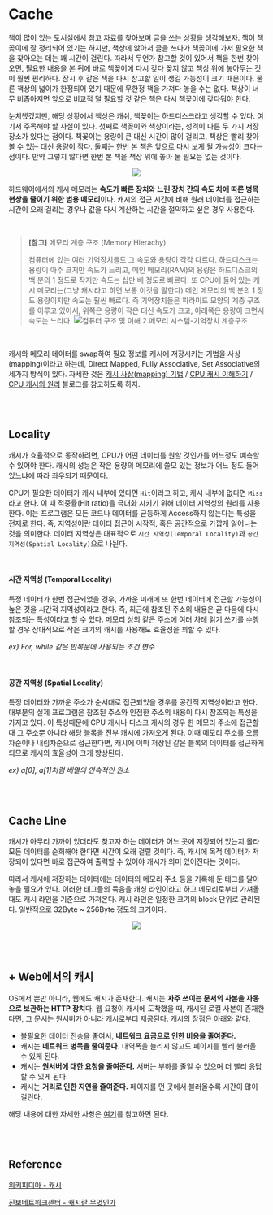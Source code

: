 #  Cache

책이 많이 있는 도서실에서 참고 자료를 찾아보며 글을 쓰는 상황을 생각해보자. 책이 책꽂이에 잘 정리되어 있기는 하지만, 책상에 앉아서 글을 쓰다가 책꽂이에 가서 필요한 책을 찾아오는 데는 꽤 시간이 걸린다. 따라서 무언가 참고할 것이 있어서 책을 한번 찾아오면, 필요한 내용을 본 뒤에 바로 책꽂이에 다시 갖다 꽂지 않고 책상 위에 놓아두는 것이 훨씬 편리하다. 잠시 후 같은 책을 다시 참고할 일이 생길 가능성이 크기 때문이다. 물론 책상의 넓이가 한정되어 있기 때문에 무한정 책을 가져다 놓을 수는 없다. 책상이 너무 비좁아지면 앞으로 비교적 덜 필요할 것 같은 책은 다시 책꽂이에 갖다둬야 한다.

눈치챘겠지만, 해당 상황에서 책상은 캐쉬, 책꽂이는 하드디스크라고 생각할 수 있다. 여기서 주목해야 할 사실이 있다. 첫째로 책꽂이와 책상이라는, 성격이 다른 두 가지 저장 장소가 있다는 점이다. 책꽂이는 용량이 큰 대신 시간이 많이 걸리고, 책상은 빨리 찾아볼 수 있는 대신 용량이 작다. 둘째는 한번 본 책은 앞으로 다시 보게 될 가능성이 크다는 점이다. 만약 그렇지 않다면 한번 본 책을 책상 위에 놓아 둘 필요는 없는 것이다.

<p><div align="center"><img src="https://upload.wikimedia.org/wikipedia/commons/6/62/Cachebasic_kor.PNG" align="center"></div></p>

하드웨어에서의 캐시 메모리는 <strong>속도가 빠른 장치와 느린 장치 간의 속도 차에 따른 병목 현상을 줄이기 위한 범용 메모리</strong>이다. 캐시의 접근 시간에 비해 원래 데이터를 접근하는 시간이 오래 걸리는 경우나 값을 다시 계산하는 시간을 절약하고 싶은 경우 사용한다.

<br>

> **[참고]** 메모리 계층 구조 (Memory Hierachy)
>
> 컴퓨터에 있는 여러 기억장치들도 그 속도와 용량이 각각 다르다. 하드디스크는 용량이 아주 크지만 속도가 느리고, 메인 메모리(RAM)의 용량은 하드디스크의 백 분의 1 정도로 작지만 속도는 십만 배 정도로 빠르다. 또 CPU에 들어 있는 캐시 메모리는(그냥 캐시라고 하면 보통 이것을 말한다) 메인 메모리의 백 분의 1 정도 용량이지만 속도는 훨씬 빠르다. 즉 기억장치들은 피라미드 모양의 계층 구조를 이루고 있어서, 위쪽은 용량이 작은 대신 속도가 크고, 아래쪽은 용량이 크면서 속도는 느리다.
> ![컴퓨터 구조 및 이해 2.메모리 시스템-기억장치 계층구조](https://img1.daumcdn.net/thumb/R720x0.q80/?scode=mtistory2&fname=http%3A%2F%2Fcfile2.uf.tistory.com%2Fimage%2F9986554C5C764825282457)

<br>

캐시와 메모리 데이터를 swap하여 필요 정보를 캐시에 저장시키는 기법을 사상(mapping)이라고 하는데, Direct Mapped, Fully Associative, Set Associative의 세가지 방식이 있다. 자세한 것은 [캐시 사상(mapping) 기법](http://blog.skby.net/%EC%BA%90%EC%8B%9C-%EC%82%AC%EC%83%81mapping-%EA%B8%B0%EB%B2%95) / [CPU 캐시 이해하기](https://aidanbae.github.io/code/devops/computer/cpucache) / [CPU 캐시의 원리](https://ezbeat.tistory.com/455) 블로그를 참고하도록 하자.

<br>

<br>

## Locality

캐시가 효율적으로 동작하려면, CPU가 어떤 데이터를 원할 것인가를 어느정도 예측할 수 있어야 한다. 캐시의 성능은 작은 용량의 메모리에 쓸모 있는 정보가 어느 정도 들어있느냐에 따라 좌우되기 때문이다.

CPU가 필요한 데이터가 캐시 내부에 있다면 `Hit`이라고 하고, 캐시 내부에 없다면 `Miss`라고 한다. 이 때 적중률(Hit ratio)을 극대화 시키기 위해 데이터 지역성의 원리를 사용한다.  이는 프로그램은 모든 코드나 데이터를 균등하게 Access하지 않는다는 특성을 전제로 한다. 즉, 지역성이란 데이터 접근이 시작적, 혹은 공간적으로 가깝게 일어나는 것을 의미한다. 데이터 지역성은 대표적으로 `시간 지역성(Temporal Locality)`과 `공간 지역성(Spatial Locality)`으로 나뉜다.

<br>

#### 시간 지역성 (Temporal Locality)

특정 데이터가 한번 접근되었을 경우, 가까운 미래에 또 한번 데이터에 접근할 가능성이 높은 것을 시간적 지역성이라고 한다. 즉, 최근에 참조된 주소의 내용은 곧 다음에 다시 참조되는 특성이라고 할 수 있다. 메모리 상의 같은 주소에 여러 차례 읽기 쓰기를 수행할 경우 상대적으로 작은 크기의 캐시를 사용해도 효율성을 꾀할 수 있다.

*ex) For, while 같은 반복문에 사용되는 조건 변수*

<br>

#### 공간 지역성 (Spatial Locality)

특정 데이터와 가까운 주소가 순서대로 접근되었을 경우를 공간적 지역성이라고 한다. 대부분의 실제 프로그램은 참조된 주소와 인접한 주소의 내용이 다시 참조되는 특성을 가지고 있다. 이 특성때문에 CPU 캐시나 디스크 캐시의 경우 한 메모리 주소에 접근할 때 그 주소뿐 아니라 해당 블록을 전부 캐시에 가져오게 된다. 이때 메모리 주소를 오름차순이나 내림차순으로 접근한다면, 캐시에 이미 저장된 같은 블록의 데이터를 접근하게 되므로 캐시의 효율성이 크게 향상된다.

*ex) a[0], a[1]처럼 배열의 연속적인 원소*

<br>

<br>

## Cache Line

캐시가 아무리 가까이 있더라도 찾고자 하는 데이터가 어느 곳에 저장되어 있는지 몰라 모든 데이터를 순회해야 한다면 시간이 오래 걸릴 것이다. 즉, 캐시에 목적 데이터가 저장되어 있다면 바로 접근하여 출력할 수 있어야 캐시가 의미 있어진다는 것이다. 

따라서 캐시에 저장하는 데이터에는 데이터의 메모리 주소 등을 기록해 둔 태그를 달아놓을 필요가 있다. 이러한 태그들의 묶음을 캐싱 라인이라고 하고 메모리로부터 가져올 때도 캐시 라인을 기준으로 가져온다. 캐시 라인은 일정한 크기의 block 단위로 관리된다. 일반적으로 32Byte ~ 256Byte 정도의 크기이다. 

<p><div align="center"><img src="https://t1.daumcdn.net/cfile/tistory/2265243D52070EDE1C" align="center"></div></p>

<br>

<br>

## + Web에서의 캐시

OS에서 뿐만 아니라, 웹에도 캐시가 존재한다. 캐시는 <strong>자주 쓰이는 문서의 사본을 자동으로 보관하는 HTTP 장치</strong>다. 웹 요청이 캐시에 도착했을 때, 캐시된 로컬 사본이 존재한다면, 그 문서는 원서버가 아니라 캐시로부터 제공된다. 캐시의 장점은 아래와 같다.

- 불필요한 데이터 전송을 줄여서, **네트워크 요금으로 인한 비용을 줄여준다.**
- 캐시는 **네트워크 병목을 줄여준다.** 대역폭을 늘리지 않고도 페이지를 빨리 불러올 수 있게 된다.
- 캐시는 **원서버에 대한 요청을 줄여준다.** 서버는 부하를 줄일 수 있으며 더 빨리 응답할 수 있게 된다.
- 캐시는 **거리로 인한 지연을 줄여준다.** 페이지를 먼 곳에서 불러올수록 시간이 많이 걸린다.

해당 내용에 대한 자세한 사항은 [여기](https://feel5ny.github.io/2019/09/30/HTTP_007-1/)를 참고하면 된다.

<br>

<br>

## Reference

[위키피디아 - 캐시](https://ko.wikipedia.org/wiki/%EC%BA%90%EC%8B%9C)

[진보네트워크센터 - 캐시란 무엇인가](https://act.jinbo.net/wp/1066/)

